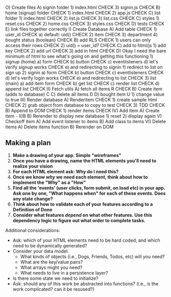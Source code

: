 O) Create files
    A) signin folder
        1) index.html   CHECK
        3) signin.js    CHECK
    B) home (signup) folder CHECK
        1) index.html   CHECK
        2) app.js   CHECK
    C) list folder
        1) index.html   CHECK
        2) list.js  CHECK
        3) list.css CHECK
    C) styles
        1) reset.css    CHECK
        2) home.css CHECK
        3) styles.css   CHECK
    D)  tests   CHECK
    E) link files together correctly
I) Create Database
    A) Add table    CHECK
        1) user_id  CHECK
            a) default: uid()   CHECK
        2) item CHECK
        3) department
        4) bought status (boolean)  CHECK
    B) add RLS  CHECK
        1) users can only access their rows CHECK
        2) uid() = user_id? CHECK
    C) add to html/js
        1) add key  CHECK
        2) add url  CHECK
        3) add in html  CHECK
    D) Okay I need the bare minimum of html to see what's going on and getting this functioning
        1) signup (home)
            a) form CHECK
            b) button   CHECK
            c) eventlisteners
            d) let's verify signup works    CHECK
            e) and redirecting to signin
            f) redirect to list on sign up
        2) signin
            a) form CHECK
            b) button   CHECK
            c) eventlisteners   CHECK
            d) let's verify login works CHECK
            e) and redirecting to list  CHECK
        3) list (main)
            a) add item form    CHECK
            b) get list CHECK
            c) render list  CHECK
            d) append list  CHECK
II) Fetch utils
    A) fetch all items                      R   CHECK
    B) Create item (adds to database)       C
    C) delete all items                     D
    D) bought item                          U
        1) change value to true
III) Render database
    A) Renderitem   CHECK
        1) create sample html   CHECK
        2) grab object from database to copy to test    CHECK
        3) TDD  CHECK
    B) Append to DOM    CHECK
        1) render items CHECK
IV) Add item
    A) Create item - II)B
    B) Rerender to display new database
        1) reset
        2) display again
V) Checkoff item
    A) Add event listener to items
    B) Add class to items
VI) Delete items
    A) Delete items function
    B) Rerender on DOM

## Making a plan

1. **Make a drawing of your app. Simple "wireframes"**
1. **Once you have a drawing, name the HTML elements you'll need to realize your vision**
1. **For each HTML element ask: Why do I need this?**
1. **Once we know _why_ we need each element, think about how to implement the "Why" as a "How"**
1. **Find all the 'events' (user clicks, form submit, on load etc) in your app. Ask one by one, "What happens when" for each of these events. Does any state change?**
1. **Think about how to validate each of your features according to a Definition of Done**
1. **Consider what features _depend_ on what other features. Use this dependency logic to figure out what order to complete tasks.**

Additional considerations:

-   Ask: which of your HTML elements need to be hard coded, and which need to be dynamically generated?
-   Consider your data model.
    -   What kinds of objects (i.e., Dogs, Friends, Todos, etc) will you need?
    -   What are the key/value pairs?
    -   What arrays might you need?
    -   What needs to live in a persistence layer?
-   Is there some state we need to initialize?
-   Ask: should any of this work be abstracted into functions? (i.e., is the work complicated? can it be resused?)
